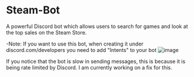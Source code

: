 # Steam-Bot
A powerful Discord bot which allows users to search for games and look at the top sales on the Steam Store.

-Note: If you want to use this bot, when creating it under discord.com/developers you need to add "Intents" to your bot ![image](https://user-images.githubusercontent.com/56797835/130029681-bf321315-3a99-4b64-bc4c-00a58e5e724f.png)


If you notice that the bot is slow in sending messages, this is because it is being rate limited by Discord. I am currently working on a fix for this.
